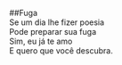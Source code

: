 ##Fuga <br />
Se um dia lhe fizer poesia <br />
Pode preparar sua fuga <br />
Sim, eu já te amo <br />
E quero que você descubra.
